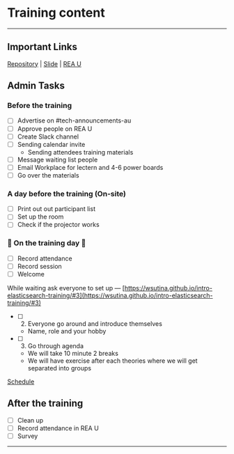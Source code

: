 # Training content

---

## Important Links

[Repository](https://github.com/wsutina/intro-elasticsearch-training) | [Slide](https://wsutina.github.io/intro-elasticsearch-training/) | [REA U](https://university.rea-group.com/learn/course/internal/view/classroom/114/Elasticsearch-Intro)

## Admin Tasks

### Before the training

- [ ]  Advertise on #tech-announcements-au
- [ ]  Approve people on REA U
- [ ]  Create Slack channel
- [ ]  Sending calendar invite
    - Sending attendees training materials
- [ ]  Message waiting list people
- [ ]  Email Workplace for lectern and 4-6 power boards
- [ ]  Go over the materials

### A day before the training (On-site)

- [ ]  Print out out participant list
- [ ]  Set up the room
- [ ]  Check if the projector works

### 🌟 On the training day 🌟

- [ ]  Record attendance
- [ ]  Record session
- [ ]  Welcome

While waiting ask everyone to set up — [https://wsutina.github.io/intro-elasticsearch-training/#3](https://wsutina.github.io/intro-elasticsearch-training/#3)

- [ ]  2. Everyone go around and introduce themselves
    - Name, role and your hobby
- [ ]  3. Go through agenda
    - We will take 10 minute 2 breaks
    - We will have exercise after each theories where we will get separated into groups

[Schedule](Training%20c%2054275/Schedule%20d4678.csv)

## After the training

- [ ]  Clean up
- [ ]  Record attendance in REA U
- [ ]  Survey

---